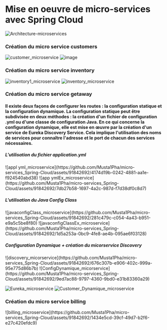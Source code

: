 # Mise en oeuvre de micro-services avec Spring Cloud

![Architecture-microservices](https://github.com/Musta1Pha/micro-services_Spring-Cloud/assets/91842692/91c4c55f-95e5-4601-ba10-f245f62e2901)

<h3>Création du micro service customers</h3>

![customer_microservice](https://github.com/Musta1Pha/micro-services_Spring-Cloud/assets/91842692/cda3fc96-e64b-4daa-9549-19832f7e6eef)
![image](https://github.com/Musta1Pha/micro-services_Spring-Cloud/assets/91842692/11381983-e570-4162-a6b9-9df8b64eaa03)

<h3>Création du micro service inventory</h3>

![inventory1_microservice](https://github.com/Musta1Pha/micro-services_Spring-Cloud/assets/91842692/a0cc78e4-f71a-40a3-a647-bd9a00884d10)
![inventory_microservice](https://github.com/Musta1Pha/micro-services_Spring-Cloud/assets/91842692/5b0deb9a-01c9-4c7a-91d8-96559e612e38)

<h3>Création du micro service getaway</h3>
<h4>Il existe deux façons de configurer les routes : la configuration statique et la configuration dynamique.
La configuration statique peut être subdivisée en deux méthodes : la création d'un fichier de configuration .yml ou d'une classe de configuration Java.
En ce qui concerne la configuration dynamique, elle est mise en œuvre par la création d'un service de Eureka Discovery Service. Cela implique l'utilisation des noms de services pour connaître l'adresse et le port de chacun des services nécessaires.</h4>

<h5>L'utilisation du fichier application.yml</h5>
![appl yml_microservice](https://github.com/Musta1Pha/micro-services_Spring-Cloud/assets/91842692/4174d19b-0242-4881-aa1e-f924540abd38)
![app ymlEx_microservice](https://github.com/Musta1Pha/micro-services_Spring-Cloud/assets/91842692/7db27b58-1697-4a2c-987d-f7d38df0c8d7)


<h5>L'utilisation du Java Config Class</h5>
![javaconfigClass_microservice](https://github.com/Musta1Pha/micro-services_Spring-Cloud/assets/91842692/281c479c-c054-4a43-b951-e9a5c5be8f80)
![javaconfigClassEx_microservice](https://github.com/Musta1Pha/micro-services_Spring-Cloud/assets/91842692/1d5a253a-0bc9-4fe8-ae4b-095ae6f03128)


<h5>Configuration Dynamique + création du micorservice Discovery</h5>
![discovery_micorservice](https://github.com/Musta1Pha/micro-services_Spring-Cloud/assets/91842692/676c307b-e906-402c-999a-95e775d86b7b)
![ConfigDynamique_micorservice](https://github.com/Musta1Pha/micro-services_Spring-Cloud/assets/91842692/9ed7ac88-9797-4360-9bd0-e31b83360a29)

![Eureka_microservice](https://github.com/Musta1Pha/micro-services_Spring-Cloud/assets/91842692/77d57bfe-d983-48e1-b326-3bd9661cfa99)
![Customer_Dynamique_microservice](https://github.com/Musta1Pha/micro-services_Spring-Cloud/assets/91842692/1ab07f4d-a0fd-48d3-a052-9d4357de24f7)

<h3>Création du micro service billing</h3>
![billing_microservice](https://github.com/Musta1Pha/micro-services_Spring-Cloud/assets/91842692/1434e5cd-39cf-49d7-b2f6-e27c420efdc9)







